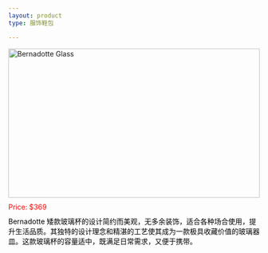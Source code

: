 ```yaml
---
layout: product
type: 服饰鞋包

---
```


<head>
    <style>
        .product-container {
            width: 100%; 
        }
        .product-blog-image img {  
            width: 100%; /* 图片宽度将占据其父容器的100%宽度 */  
            height: auto; /* 高度自动，以保持图片的原始宽高比 */  
            max-height: 300px; /* 设置图片的最大高度为300px */  
            object-fit: contain; /* 确保图片在指定的高度和宽度内完全可见 */  
        }  
        .product-price {
            color: red; 
            margin-top: 10px; /* 添加一些上边距，使价格与图片之间有一些空间 */ 
        }
        .product-description {
            color: black; 
            margin-top: 10px; /* 添加一些上边距，使价格与图片之间有一些空间 */ 
        }
    </style>
</head>
<body>
    <div class="product-container">  
        <div class="product-blog-image">  
            <img src="http://photo.ciyuanh.com/static/upload/images/goods/2023/06/03/1685780215108248.jpg" alt="Bernadotte Glass">  
        </div>  
        <div class="product-price">  
            Price: $369  
        </div>  
        <div class="product-description">  
            Bernadotte 矮款玻璃杯的设计简约而美观，无多余装饰，适合各种场合使用，提升生活品质。其独特的设计理念和精湛的工艺使其成为一款极具收藏价值的玻璃器皿。这款玻璃杯的容量适中，既满足日常需求，又便于携带。  
        </div>  
    </div>  
</body>